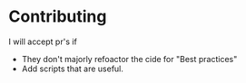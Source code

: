 # Contributing

I will accept pr's if 

- They don't majorly refoactor the cide for "Best practices"
- Add scripts that are useful.